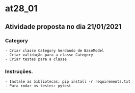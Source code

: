 # at28_01
## Atividade proposta no dia 21/01/2021

### Category

    - Criar classe Category herdando de BaseModel
    - Criar validação para a classe Category
    - Criar testes para a classe
    

### Instruções.

    - Instale as bibliotecas: pip install -r requirements.txt
    - Para rodar os testes: pytest